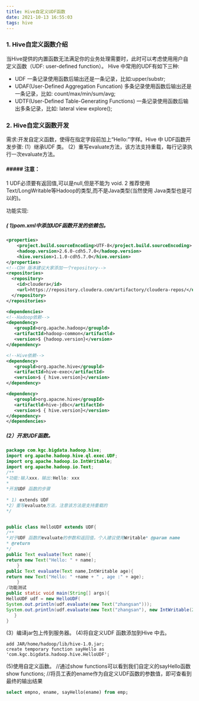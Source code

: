 ```yaml
---
title: Hive自定义UDF函数
date: 2021-10-13 16:55:03
tags: hive
---
```


### 1. Hive自定义函数介绍
当Hive提供的内置函数无法满足你的业务处理需要时，此时可以考虑使用用户自定义函数（UDF: user-defined function）。
Hive 中常用的UDF有如下三种:
- UDF
  一条记录使用函数后输出还是一条记录，比如:upper/substr;
- UDAF(User-Defined Aggregation Funcation)
  多条记录使用函数后输出还是一条记录，比如: count/max/min/sum/avg;
- UDTF(User-Defined Table-Generating Functions)
  一条记录使用函数后输出多条记录，比如: lateral view explore();
### 2. Hive自定义函数开发
需求:开发自定义函数，使得在指定字段前加上“Hello:”字样。Hive 中 UDF函数开发步骤:
(1）继承UDF 类。
(2）重写evaluate方法，该方法支持重载，每行记录执行一次evaluate方法。

#### ##### 注意：
1 UDF必须要有返回值,可以是null,但是不能为 void.
2 推荐使用 Text/LongWritable等Hadoop的类型,而不是Java类型(当然使用 Java类型也是可以的)。

功能实现:
##### ( 1)pom.xml中添加UDF函数开发的依赖包。
```xml
<properties>
    <project.build.sourceEncoding>UTF-8</project.build.sourceEncoding>
    <hadoop.version>2.6.0-cdh5.7.0</hadoop.version>
    <hive.version>1.1.0-cdh5.7.0</hive.version>
</properties>
<!--CDH 版本建议大家添加一个repository-->
<repositories>
  <repository>
    <id>cloudera</id>
    <url>https://repository.cloudera.com/artifactory/cloudera-repos/</url>
  </repository>
</repositories>

<dependencies>
<!--Hadoop依赖-->
<dependency>
   <groupId>org.apache.hadoop</groupld>
   <artifactId>hadoop-common</artifactld>
   <version>$ {hadoop.version}</version>
</dependency>

<!--Hive依赖-->
<dependency>
   <groupld>org.apache.hive</groupld>
   <artifactId>hive-exec</artifactId>
   <version>$ { hive.version}</version>
</dependency>

<dependency>
   <groupld>org.apacne.hive</groupId>
   <artifactld>hive-jdbc</artifactId>
   <version>$ { hive.version}</version>
</dependency>
</dependencies>
```

##### (2）开发UDF函数。
```java
package com.kgc.bigdata.hadoop.hive;
import org.apache.hadoop.hive.ql.exec.UDF;
import org.apache.hadoop.io.IntWritable;
import org.apache.hadoop.io.Text;
/**
*功能:输入xxx，输出:Hello: xxx
*
*开发UDF 函数的步骤
 
* 1) extends UDF
*2）重写evaluate方法，注意该方法是支持重载的
*/


public class HelloUDF extends UDF{
/**
*对于UDF 函数的evaluate的参数和返回值，个人建议使用Writable* @param name
* @return
*/
public Text evaluate(Text name){
return new Text("Hello: " + name);
    }
public Text evaluate(Text name,IntWritable age){
return new Text("Hello: " +name + " , age :" + age);
    }
/功能测试
public static void main(String[] args){
HelloUDF udf = new HelloUDF(
System.out.println(udf.evaluate(new Text("zhangsan")));
System.out.println(udf.evaluate(new Text("zhangsan"), new IntWritable(20)));
   }
}
```
(3）编译jar包上传到服务器。
(4)将自定义UDF 函数添加到Hive 中去。
```shell
add JAR/home/hadoop/lib/hive-1.0.jar;
create temporary function sayHello as 'com.kgc.bigdata.hadoop.hive.HelloUDF';
```
(5)使用自定义函数。
//通过show functions可以看到我们自定义的sayHello函数show functions;
//将员工表的ename作为自定义UDF函数的参数值，即可查看到最终的输出结果
```sql
select empno, ename, sayHello(ename) from emp;
```

